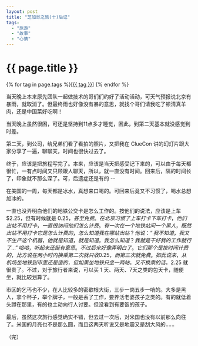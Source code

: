 ```yaml
---
layout: post
title: "芝加哥之旅(十)后记"
tags:
  - "旅游"
  - "故事"
  - "心情"
---
```


# {{ page.title }}

<div class="tags">
{% for tag in page.tags %}[<a class="tag" href="/tags.html#{{ tag }}">{{ tag }}</a>] {% endfor %}
</div>


当天晚上本来原先团队一起做技术的哥们们约好了活动活动，可天气预报说北京有暴雨，就取消了。但最终雨也好像没有暴的意思，就找个哥们请我吃了顿清真羊肉，还是中国菜好吃啊！

当天晚上虽然很困，可还是坚持到11点多才睡觉，困此，到第二天基本就没感觉到时差。

第二天，到公司，给兄弟们看了看拍的照片，又把我在 ClueCon 讲的幻灯片跟大家分享了一遍，聊聊天，时间也很快过去了。

终于，应该是把旅程写完了。本来，应该是当天把感受记下来的，可以由于每天都很忙，一有点时间又只顾跟人聊天，所以，就一直没有时间。回来后，隔的时间长了，印象就不那么深了。可，后遗症还是有的 --

在美国的一周，每天都是冰水，真想来口喝的。可回来后竟又不习惯了，喝水总想加冰的。

一直也没弄明白他们的地铁公交卡是怎么工作的。按他们的说法，应该是上车 $2.25，但有时候就是 $0.25，甚至免费。在北京习惯了上车打卡下车打卡，他们出站不用打卡， 一直很纳闷他们怎么计费。有一次在一个地铁站问一个黑人，既然出站不用打卡它是怎么计费的，怎么知道我在哪站出站？他说：“我不知道，我又不生产这个机器，他就是知道，就是知道，我怎么知道？我就是干好我的工作就行了...” 哈哈，听起来还挺有意思。不过后来好像弄明白了。它们那个是按时间计费的，比方说在两小时内换乘第二次就只收 0.25，而第三次就免费。如此说来，从机场坐地铁到市里还是值的，但如果坐地铁只坐一两站，又不换乘的话，$2.25 就很贵了。不过，对于旅行者来说，可以买 1 天、两天、7天之类的包天卡，随便坐，就比较划算了。

市区的乞丐也不少，在人比较多的密歇根大街，三步一岗五步一哨的。大多是黑人，拿个杯子，举个牌子，一般是丢了工作，要养活老婆孩子之类的。有的就低着头蹲在那里，有的也主动向行人讨要。但没看到有要饭的孩子。

最后，虽然这次旅行感觉确实不错，但去过一次后，对米国也没有以前那么向往了。米国的月亮也不是那么圆，而且这两天听说又是地震又是刮大风的…...

（完）
